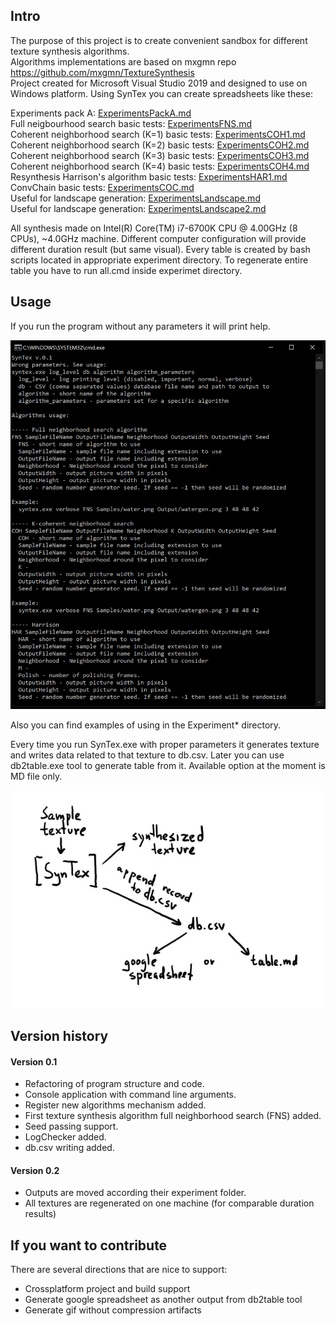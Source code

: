 ## Intro
The purpose of this project is to create convenient sandbox for different texture synthesis algorithms.  
Algorithms implementations are based on mxgmn repo https://github.com/mxgmn/TextureSynthesis  
Project created for Microsoft Visual Studio 2019 and designed to use on Windows platform. 
Using SynTex you can create spreadsheets like these:  


Experiments pack A: [ExperimentsPackA.md](ExperimentsPackA.md)  
Full neigbourhood search basic tests: [ExperimentsFNS.md](ExperimentsFNS.md)  
Coherent neighborhood search (K=1) basic tests: [ExperimentsCOH1.md](ExperimentsCOH1.md)  
Coherent neighborhood search (K=2) basic tests: [ExperimentsCOH2.md](ExperimentsCOH2.md)  
Coherent neighborhood search (K=3) basic tests: [ExperimentsCOH3.md](ExperimentsCOH3.md)  
Coherent neighborhood search (K=4) basic tests: [ExperimentsCOH4.md](ExperimentsCOH4.md)  
Resynthesis Harrison's algorithm basic tests: [ExperimentsHAR1.md](ExperimentsHAR1.md)  
ConvChain basic tests: [ExperimentsCOC.md](ExperimentsCOC.md)  
Useful for landscape generation: [ExperimentsLandscape.md](ExperimentsLandscape.md)  
Useful for landscape generation: [ExperimentsLandscape2.md](ExperimentsLandscape2.md)  

All synthesis made on Intel(R) Core(TM) i7-6700K CPU @ 4.00GHz (8 CPUs), ~4.0GHz machine. Different computer configuration will provide different duration result (but same visual).
Every table is created by bash scripts located in appropriate experiment directory. To regenerate entire table you have to run all.cmd inside experimet directory.

## Usage
If you run the program without any parameters it will print help.
<p align="center"><img src="Images/RunProgramWithoutParameters.png"></p>
Also you can find examples of using in the Experiment* directory.  

Every time you run SynTex.exe with proper parameters it generates texture and writes data related to that texture to db.csv. Later you can use db2table.exe tool to generate table from it. Available option at the moment is MD file only.
<p align="center"><img src="Images/Pipeline.jpg"></p>

## Version history
#### Version 0.1
* Refactoring of program structure and code.
* Console application with command line arguments.
* Register new algorithms mechanism added.
* First texture synthesis algorithm full neighborhood search (FNS) added.
* Seed passing support.
* LogChecker added.
* db.csv writing added.

#### Version 0.2
* Outputs are moved according their experiment folder.
* All textures are regenerated on one machine (for comparable duration results)


## If you want to contribute
There are several directions that are nice to support:
* Crossplatform project and build support 
* Generate google spreadsheet as another output from db2table tool
* Generate gif without compression artifacts